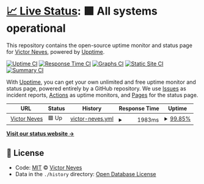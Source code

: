 # [📈 Live Status](https://victorneves.dev): <!--live status--> **🟩 All systems operational**

This repository contains the open-source uptime monitor and status page for [Victor Neves](victorneves.dev), powered by [Upptime](https://github.com/upptime/upptime).

[![Uptime CI](https://github.com/koj-co/upptime/workflows/Uptime%20CI/badge.svg)](https://github.com/koj-co/upptime/actions?query=workflow%3A%22Uptime+CI%22)
[![Response Time CI](https://github.com/koj-co/upptime/workflows/Response%20Time%20CI/badge.svg)](https://github.com/koj-co/upptime/actions?query=workflow%3A%22Response+Time+CI%22)
[![Graphs CI](https://github.com/koj-co/upptime/workflows/Graphs%20CI/badge.svg)](https://github.com/koj-co/upptime/actions?query=workflow%3A%22Graphs+CI%22)
[![Static Site CI](https://github.com/koj-co/upptime/workflows/Static%20Site%20CI/badge.svg)](https://github.com/koj-co/upptime/actions?query=workflow%3A%22Static+Site+CI%22)
[![Summary CI](https://github.com/koj-co/upptime/workflows/Summary%20CI/badge.svg)](https://github.com/koj-co/upptime/actions?query=workflow%3A%22Summary+CI%22)

With [Upptime](https://upptime.js.org), you can get your own unlimited and free uptime monitor and status page, powered entirely by a GitHub repository. We use [Issues](https://github.com/victorlmneves/victorneves.dev/issues) as incident reports, [Actions](https://github.com/victorlmneves/victorneves.dev/actions) as uptime monitors, and [Pages](https://victorneves.dev) for the status page.

<!--start: status pages-->
<!-- This summary is generated by Upptime (https://github.com/upptime/upptime) -->
<!-- Do not edit this manually, your changes will be overwritten -->
<!-- prettier-ignore -->
| URL | Status | History | Response Time | Uptime |
| --- | ------ | ------- | ------------- | ------ |
| <img alt="" src="https://favicons.githubusercontent.com/www.victorneves.dev" height="13"> [Victor Neves](https://www.victorneves.dev) | 🟩 Up | [victor-neves.yml](https://github.com/victorlmneves/uptime-monitor/commits/HEAD/history/victor-neves.yml) | <details><summary><img alt="Response time graph" src="./graphs/victor-neves/response-time-week.png" height="20"> 1983ms</summary><br><a href="https://victorneves.dev/history/victor-neves"><img alt="Response time 960" src="https://img.shields.io/endpoint?url=https%3A%2F%2Fraw.githubusercontent.com%2Fvictorlmneves%2Fuptime-monitor%2FHEAD%2Fapi%2Fvictor-neves%2Fresponse-time.json"></a><br><a href="https://victorneves.dev/history/victor-neves"><img alt="24-hour response time 1155" src="https://img.shields.io/endpoint?url=https%3A%2F%2Fraw.githubusercontent.com%2Fvictorlmneves%2Fuptime-monitor%2FHEAD%2Fapi%2Fvictor-neves%2Fresponse-time-day.json"></a><br><a href="https://victorneves.dev/history/victor-neves"><img alt="7-day response time 1983" src="https://img.shields.io/endpoint?url=https%3A%2F%2Fraw.githubusercontent.com%2Fvictorlmneves%2Fuptime-monitor%2FHEAD%2Fapi%2Fvictor-neves%2Fresponse-time-week.json"></a><br><a href="https://victorneves.dev/history/victor-neves"><img alt="30-day response time 1164" src="https://img.shields.io/endpoint?url=https%3A%2F%2Fraw.githubusercontent.com%2Fvictorlmneves%2Fuptime-monitor%2FHEAD%2Fapi%2Fvictor-neves%2Fresponse-time-month.json"></a><br><a href="https://victorneves.dev/history/victor-neves"><img alt="1-year response time 960" src="https://img.shields.io/endpoint?url=https%3A%2F%2Fraw.githubusercontent.com%2Fvictorlmneves%2Fuptime-monitor%2FHEAD%2Fapi%2Fvictor-neves%2Fresponse-time-year.json"></a></details> | <details><summary><a href="https://victorneves.dev/history/victor-neves">99.85%</a></summary><a href="https://victorneves.dev/history/victor-neves"><img alt="All-time uptime 99.79%" src="https://img.shields.io/endpoint?url=https%3A%2F%2Fraw.githubusercontent.com%2Fvictorlmneves%2Fuptime-monitor%2FHEAD%2Fapi%2Fvictor-neves%2Fuptime.json"></a><br><a href="https://victorneves.dev/history/victor-neves"><img alt="24-hour uptime 100.00%" src="https://img.shields.io/endpoint?url=https%3A%2F%2Fraw.githubusercontent.com%2Fvictorlmneves%2Fuptime-monitor%2FHEAD%2Fapi%2Fvictor-neves%2Fuptime-day.json"></a><br><a href="https://victorneves.dev/history/victor-neves"><img alt="7-day uptime 99.85%" src="https://img.shields.io/endpoint?url=https%3A%2F%2Fraw.githubusercontent.com%2Fvictorlmneves%2Fuptime-monitor%2FHEAD%2Fapi%2Fvictor-neves%2Fuptime-week.json"></a><br><a href="https://victorneves.dev/history/victor-neves"><img alt="30-day uptime 99.82%" src="https://img.shields.io/endpoint?url=https%3A%2F%2Fraw.githubusercontent.com%2Fvictorlmneves%2Fuptime-monitor%2FHEAD%2Fapi%2Fvictor-neves%2Fuptime-month.json"></a><br><a href="https://victorneves.dev/history/victor-neves"><img alt="1-year uptime 99.79%" src="https://img.shields.io/endpoint?url=https%3A%2F%2Fraw.githubusercontent.com%2Fvictorlmneves%2Fuptime-monitor%2FHEAD%2Fapi%2Fvictor-neves%2Fuptime-year.json"></a></details>

<!--end: status pages-->

[**Visit our status website →**](https://victorneves.dev)

## 📄 License

- Code: [MIT](./LICENSE) © [Victor Neves](victorneves.dev)
- Data in the `./history` directory: [Open Database License](https://opendatacommons.org/licenses/odbl/1-0/)
